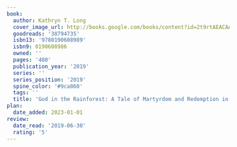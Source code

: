 ```yaml
---
book:
  author: Kathryn T. Long
  cover_image_url: http://books.google.com/books/content?id=2t9rtAEACAAJ&printsec=frontcover&img=1&zoom=1&source=gbs_api
  goodreads: '38794735'
  isbn13: '9780190608989'
  isbn9: 0190608986
  owned: ''
  pages: '480'
  publication_year: '2019'
  series: ''
  series_position: '2019'
  spine_color: '#9ca860'
  tags: ''
  title: 'God in the Rainforest: A Tale of Martyrdom and Redemption in Amazonian Ecuador'
plan:
  date_added: 2023-01-01
review:
  date_read: '2019-06-30'
  rating: '5'
---
```

